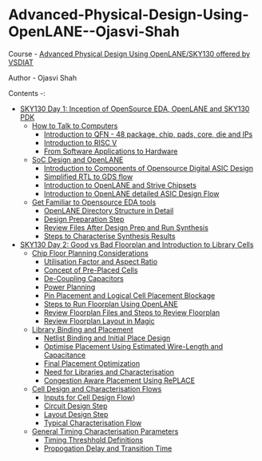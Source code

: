 # Advanced-Physical-Design-Using-OpenLANE--Ojasvi-Shah

Course -  [Advanced Physical Design Using OpenLANE/SKY130 offered by VSDIAT](https://vsdsquadron.vlsisystemdesign.com/digital-vlsi-soc-design-and-planning/)

Author - Ojasvi Shah

Contents -:
* [SKY130 Day 1: Inception of OpenSource EDA, OpenLANE and SKY130 PDK](https://github.com/ojasvi-shah/Advanced-Physical-Design-Using-OpenLANE--Ojasvi-Shah/blob/main/DAY%201.md)
    - [How to Talk to Computers](https://github.com/ojasvi-shah/Advanced-Physical-Design-Using-OpenLANE--Ojasvi-Shah/blob/main/DAY%201.md#how-to-talk-to-computers)
        + [Introduction to QFN - 48 package, chip, pads, core, die and IPs](https://github.com/ojasvi-shah/Advanced-Physical-Design-Using-OpenLANE--Ojasvi-Shah/blob/main/DAY%201.md#introduction-to-qfn---48-package-chip-pads-core-die-and-ips)
        + [Introduction to RISC V](https://github.com/ojasvi-shah/Advanced-Physical-Design-Using-OpenLANE--Ojasvi-Shah/blob/main/DAY%201.md#introduction-to-risc-v)
        + [From Software Applications to Hardware](https://github.com/ojasvi-shah/Advanced-Physical-Design-Using-OpenLANE--Ojasvi-Shah/blob/main/DAY%201.md#from-software-applications-to-hardware)
    - [SoC Design and OpenLANE](https://github.com/ojasvi-shah/Advanced-Physical-Design-Using-OpenLANE--Ojasvi-Shah/blob/main/DAY%201.md#soc-design-and-openlane)
        + [Introduction to Components of Opensource Digital ASIC Design](https://github.com/ojasvi-shah/Advanced-Physical-Design-Using-OpenLANE--Ojasvi-Shah/blob/main/DAY%201.md#introduction-to-components-of-opensource-digital-asic-design)
        + [Simplified RTL to GDS flow](https://github.com/ojasvi-shah/Advanced-Physical-Design-Using-OpenLANE--Ojasvi-Shah/blob/main/DAY%201.md#simplified-rtl-to-gds-flow)
        + [Introduction to OpenLANE and Strive Chipsets](https://github.com/ojasvi-shah/Advanced-Physical-Design-Using-OpenLANE--Ojasvi-Shah/blob/main/DAY%201.md#introduction-to-openlane-and-strive-chipsets)
        + [Introduction to OpenLANE detailed ASIC Design Flow](https://github.com/ojasvi-shah/Advanced-Physical-Design-Using-OpenLANE--Ojasvi-Shah/blob/main/DAY%201.md#introduction-to-openlane-detailed-asic-design-flow)
    - [Get Familiar to Opensource EDA tools](https://github.com/ojasvi-shah/Advanced-Physical-Design-Using-OpenLANE--Ojasvi-Shah/blob/main/DAY%201.md#get-familiar-to-opensource-eda-tools)
        + [OpenLANE Directory Structure in Detail](https://github.com/ojasvi-shah/Advanced-Physical-Design-Using-OpenLANE--Ojasvi-Shah/blob/main/DAY%201.md#openlane-directory-structure-in-detail)
        + [Design Preparation Step](https://github.com/ojasvi-shah/Advanced-Physical-Design-Using-OpenLANE--Ojasvi-Shah/blob/main/DAY%201.md#design-preparation-step)
        + [Review Files After Design Prep and Run Synthesis](https://github.com/ojasvi-shah/Advanced-Physical-Design-Using-OpenLANE--Ojasvi-Shah/blob/main/DAY%201.md#review-files-after-design-prep-and-run-synthesis)
        + [Steps to Characterise Synthesis Results](https://github.com/ojasvi-shah/Advanced-Physical-Design-Using-OpenLANE--Ojasvi-Shah/blob/main/DAY%201.md#steps-to-charecterise-synthesis-results)        
* [SKY130 Day 2: Good vs Bad Floorplan and Introduction to Library Cells](https://github.com/ojasvi-shah/Advanced-Physical-Design-Using-OpenLANE--Ojasvi-Shah/blob/main/DAY%202.md#sky130-day-2-good-vs-bad-floorplan-and-introduction-to-library-cells)
    - [Chip Floor Planning Considerations](https://github.com/ojasvi-shah/Advanced-Physical-Design-Using-OpenLANE--Ojasvi-Shah/blob/main/DAY%202.md#chip-floor-planning-considerations)
        + [Utilisation Factor and Aspect Ratio](https://github.com/ojasvi-shah/Advanced-Physical-Design-Using-OpenLANE--Ojasvi-Shah/blob/main/DAY%202.md#utilisation-factor-and-aspect-ratio)
        + [Concept of Pre-Placed Cells](https://github.com/ojasvi-shah/Advanced-Physical-Design-Using-OpenLANE--Ojasvi-Shah/blob/main/DAY%202.md#concept-of-pre-placed-cells)
        + [De-Coupling Capacitors](https://github.com/ojasvi-shah/Advanced-Physical-Design-Using-OpenLANE--Ojasvi-Shah/blob/main/DAY%202.md#de-coupling-capacitors)
        + [Power Planning](https://github.com/ojasvi-shah/Advanced-Physical-Design-Using-OpenLANE--Ojasvi-Shah/blob/main/DAY%202.md#power-planning)
        + [Pin Placement and Logical Cell Placement Blockage](https://github.com/ojasvi-shah/Advanced-Physical-Design-Using-OpenLANE--Ojasvi-Shah/blob/main/DAY%202.md#pin-placement-and-logical-cell-placement-blockage)
        + [Steps to Run Floorplan Using OpenLANE](https://github.com/ojasvi-shah/Advanced-Physical-Design-Using-OpenLANE--Ojasvi-Shah/blob/main/DAY%202.md#steps-to-run-floorplan-using-openlane)
        + [Review Floorplan Files and Steps to Review Floorplan](https://github.com/ojasvi-shah/Advanced-Physical-Design-Using-OpenLANE--Ojasvi-Shah/blob/main/DAY%202.md#review-floorplan-files-and-steps-to-review-floorplan)
        + [Review Floorplan Layout in Magic](https://github.com/ojasvi-shah/Advanced-Physical-Design-Using-OpenLANE--Ojasvi-Shah/blob/main/DAY%202.md#review-floorplan-layout-in-magic)
     - [Library Binding and Placement](https://github.com/ojasvi-shah/Advanced-Physical-Design-Using-OpenLANE--Ojasvi-Shah/blob/main/DAY%202.md#library-binding-and-placement)
        + [Netlist Binding and Initial Place Design](https://github.com/ojasvi-shah/Advanced-Physical-Design-Using-OpenLANE--Ojasvi-Shah/blob/main/DAY%202.md#netlist-binding-and-initial-place-design)
        + [Optimise Placement Using Estimated Wire-Length and Capacitance](https://github.com/ojasvi-shah/Advanced-Physical-Design-Using-OpenLANE--Ojasvi-Shah/blob/main/DAY%202.md#optimise-placement-using-estimated-wire-length-and-capacitance)
        + [Final Placement Optimization](https://github.com/ojasvi-shah/Advanced-Physical-Design-Using-OpenLANE--Ojasvi-Shah/blob/main/DAY%202.md#final-placement-optimization)
        + [Need for Libraries and Characterisation](https://github.com/ojasvi-shah/Advanced-Physical-Design-Using-OpenLANE--Ojasvi-Shah/blob/main/DAY%202.md#need-for-libraries-and-characterisation)
        + [Congestion Aware Placement Using RePLACE](https://github.com/ojasvi-shah/Advanced-Physical-Design-Using-OpenLANE--Ojasvi-Shah/blob/main/DAY%202.md#congestion-aware-placement-using-replace)
    - [Cell Design and Characterisation Flows](https://github.com/ojasvi-shah/Advanced-Physical-Design-Using-OpenLANE--Ojasvi-Shah/blob/main/DAY%202.md#cell-design-and-characterisation-flows)
        + [Inputs for Cell Design Flow](https://github.com/ojasvi-shah/Advanced-Physical-Design-Using-OpenLANE--Ojasvi-Shah/blob/main/DAY%202.md#inputs-for-cell-design-flow-and-circuit-and-layout-design-step))
        + [Circuit Design Step](https://github.com/ojasvi-shah/Advanced-Physical-Design-Using-OpenLANE--Ojasvi-Shah/blob/main/DAY%202.md#inputs-for-cell-design-flow-and-circuit-and-layout-design-step)
        + [Layout Design Step](https://github.com/ojasvi-shah/Advanced-Physical-Design-Using-OpenLANE--Ojasvi-Shah/blob/main/DAY%202.md#inputs-for-cell-design-flow-and-circuit-and-layout-design-step)
        + [Typical Characterisation Flow](https://github.com/ojasvi-shah/Advanced-Physical-Design-Using-OpenLANE--Ojasvi-Shah/blob/main/DAY%202.md#typical-characterisation-flow)
     - [General Timing Characterisation Parameters](https://github.com/ojasvi-shah/Advanced-Physical-Design-Using-OpenLANE--Ojasvi-Shah/blob/main/DAY%202.md#general-timing-characterisation-parameters)
        + [Timing Threshhold Definitions](https://github.com/ojasvi-shah/Advanced-Physical-Design-Using-OpenLANE--Ojasvi-Shah/blob/main/DAY%202.md#timing-threshhold-definitions)
        + [Propogation Delay and Transition Time](https://github.com/ojasvi-shah/Advanced-Physical-Design-Using-OpenLANE--Ojasvi-Shah/blob/main/DAY%202.md#propogation-delay-and-transition-time)
